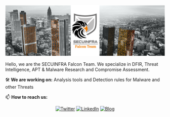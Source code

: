 <p align="center">
<img src="github-header.png">
</p>

Hello, we are the SECUINFRA Falcon Team. We specialize in DFIR, Threat Intelligence, APT & Malware Research and Compromise Assessment.

🛠️ **We are working on:** Analysis tools and Detection rules for Malware and other Threats

📫 **How to reach us:** <p align="center">
<a href="https://twitter.com/SI_FalconTeam"><img src="https://img.shields.io/twitter/follow/SI_FalconTeam?label=Twitter&style=social" alt="Twitter"></a>
<a href="https://www.linkedin.com/company/secuinfra/"><img src="https://img.shields.io/badge/LinkedIn--_.svg?style=social&logo=linkedin" alt="LinkedIn"></a>
 <a href="https://www.secuinfra.com/en/techtalk/"><img src="https://img.shields.io/badge/Blog-TechTalk-orange" alt="Blog"></a> 
</p>
